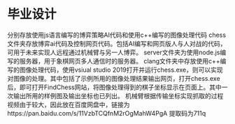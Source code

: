 # 毕业设计
分别存放使用js语言编写的博弈策略AI代码和使用c++编写的图像处理代码
chess文件夹存放博弈ai代码及控制网页代码。包括AI编写和网页版人与人对战的代码，可用于未来实现人远程通过机械臂与另一人博弈。
server文件夹为使用node.js编写的服务器，用于象棋网页多人通信时的服务器。
clang文件夹中存放使用c++编写的图像处理代码，使用vsiual studio 2019打开并运行chess.exe，则可以实现对图像的处理。其中包括了示例所用的图像处理结果输出网页，打开chess.exe后，即可打开FindChess网站，将图像处理得到的棋子坐标显示在页面上。其中一次输出所用的样例图及输出坐标也已列出。
机械臂根据传输坐标实现抓取的过程视频由于较大，因此放在百度网盘中，链接为https://pan.baidu.com/s/11VzbTCQfnM2rOgMahW4PgA 提取码为711q
